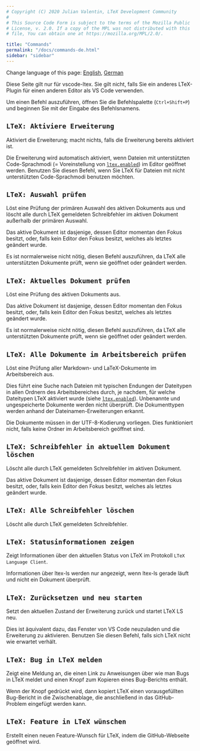 ```yaml
---
# Copyright (C) 2020 Julian Valentin, LTeX Development Community
#
# This Source Code Form is subject to the terms of the Mozilla Public
# License, v. 2.0. If a copy of the MPL was not distributed with this
# file, You can obtain one at https://mozilla.org/MPL/2.0/.

title: "Commands"
permalink: "/docs/commands-de.html"
sidebar: "sidebar"
---
```


Change language of this page: [English](commands.html), [German](commands-de.html)

Diese Seite gilt nur für vscode-ltex. Sie gilt nicht, falls Sie ein anderes LTeX-Plugin für einen anderen Editor als VS Code verwenden.

Um einen Befehl auszuführen, öffnen Sie die Befehlspalette (`Ctrl+Shift+P`) und beginnen Sie mit der Eingabe des Befehlsnamens.

## `LTeX: Aktiviere Erweiterung`

Aktiviert die Erweiterung; macht nichts, falls die Erweiterung bereits aktiviert ist.

Die Erweiterung wird automatisch aktiviert, wenn Dateien mit unterstützten Code-Sprachmodi (= Voreinstellung von [`ltex.enabled`](settings-de.html#ltexenabled)) im Editor geöffnet werden. Benutzen Sie diesen Befehl, wenn Sie LTeX für Dateien mit nicht unterstützten Code-Sprachmodi benutzen möchten.

## `LTeX: Auswahl prüfen`

Löst eine Prüfung der primären Auswahl des aktiven Dokuments aus und löscht alle durch LTeX gemeldeten Schreibfehler im aktiven Dokument außerhalb der primären Auswahl.

Das aktive Dokument ist dasjenige, dessen Editor momentan den Fokus besitzt, oder, falls kein Editor den Fokus besitzt, welches als letztes geändert wurde.

Es ist normalerweise nicht nötig, diesen Befehl auszuführen, da LTeX alle unterstützten Dokumente prüft, wenn sie geöffnet oder geändert werden.

## `LTeX: Aktuelles Dokument prüfen`

Löst eine Prüfung des aktiven Dokuments aus.

Das aktive Dokument ist dasjenige, dessen Editor momentan den Fokus besitzt, oder, falls kein Editor den Fokus besitzt, welches als letztes geändert wurde.

Es ist normalerweise nicht nötig, diesen Befehl auszuführen, da LTeX alle unterstützten Dokumente prüft, wenn sie geöffnet oder geändert werden.

## `LTeX: Alle Dokumente im Arbeitsbereich prüfen`

Löst eine Prüfung aller Markdown- und LaTeX-Dokumente im Arbeitsbereich aus.

Dies führt eine Suche nach Dateien mit typischen Endungen der Dateitypen in allen Ordnern des Arbeitsbereiches durch, je nachdem, für welche Dateitypen LTeX aktiviert wurde (siehe [`ltex.enabled`](settings-de.html#ltexenabled)). Unbenannte und ungespeicherte Dokumente werden nicht überprüft. Die Dokumenttypen werden anhand der Dateinamen-Erweiterungen erkannt.

Die Dokumente müssen in der UTF-8-Kodierung vorliegen. Dies funktioniert nicht, falls keine Ordner im Arbeitsbereich geöffnet sind.

## `LTeX: Schreibfehler in aktuellem Dokument löschen`

Löscht alle durch LTeX gemeldeten Schreibfehler im aktiven Dokument.

Das aktive Dokument ist dasjenige, dessen Editor momentan den Fokus besitzt, oder, falls kein Editor den Fokus besitzt, welches als letztes geändert wurde.

## `LTeX: Alle Schreibfehler löschen`

Löscht alle durch LTeX gemeldeten Schreibfehler.

## `LTeX: Statusinformationen zeigen`

Zeigt Informationen über den aktuellen Status von LTeX im Protokoll `LTeX Language Client`.

Informationen über ltex-ls werden nur angezeigt, wenn ltex-ls gerade läuft und nicht ein Dokument überprüft.

## `LTeX: Zurücksetzen und neu starten`

Setzt den aktuellen Zustand der Erweiterung zurück und startet LTeX LS neu.

Dies ist äquivalent dazu, das Fenster von VS Code neuzuladen und die Erweiterung zu aktivieren. Benutzen Sie diesen Befehl, falls sich LTeX nicht wie erwartet verhält.

## `LTeX: Bug in LTeX melden`

Zeigt eine Meldung an, die einen Link zu Anweisungen über wie man Bugs in LTeX meldet und einen Knopf zum Kopieren eines Bug-Berichts enthält.

Wenn der Knopf gedrückt wird, dann kopiert LTeX einen vorausgefüllten Bug-Bericht in die Zwischenablage, die anschließend in das GitHub-Problem eingefügt werden kann.

## `LTeX: Feature in LTeX wünschen`

Erstellt einen neuen Feature-Wunsch für LTeX, indem die GitHub-Webseite geöffnet wird.

